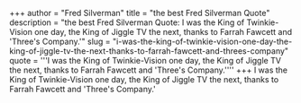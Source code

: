 +++
author = "Fred Silverman"
title = "the best Fred Silverman Quote"
description = "the best Fred Silverman Quote: I was the King of Twinkie-Vision one day, the King of Jiggle TV the next, thanks to Farrah Fawcett and 'Three's Company.'"
slug = "i-was-the-king-of-twinkie-vision-one-day-the-king-of-jiggle-tv-the-next-thanks-to-farrah-fawcett-and-threes-company"
quote = '''I was the King of Twinkie-Vision one day, the King of Jiggle TV the next, thanks to Farrah Fawcett and 'Three's Company.''''
+++
I was the King of Twinkie-Vision one day, the King of Jiggle TV the next, thanks to Farrah Fawcett and 'Three's Company.'
